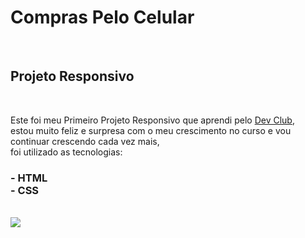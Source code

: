 <h1>Compras Pelo Celular </h1>
<br>
<h2> Projeto Responsivo </h2>
<br>
<p> Este foi meu Primeiro Projeto Responsivo que aprendi pelo <a href="https://rodolfomori.com.br/devclub">Dev Club</a>, <br>
estou muito feliz e surpresa com o meu crescimento no curso e vou continuar crescendo cada vez mais, <br>
foi  utilizado as tecnologias:</p>
<h3>
- HTML 
<br>
- CSS
</h3>
<br> 
<img src="https://github.com/user-attachments/assets/82e3c0e4-1f8c-4419-adf2-69451d52f065" />

